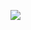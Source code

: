 <a href="https://asciinema.org/a/2tKQQcVsU3BKz0N04To38utMW" target="_blank"><img src="https://asciinema.org/a/2tKQQcVsU3BKz0N04To38utMW.svg" /></a>